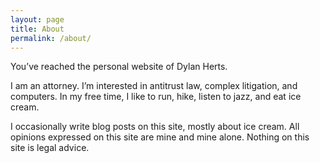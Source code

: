 ```yaml
---
layout: page
title: About
permalink: /about/
---
```


You’ve reached the personal website of Dylan Herts.

I am an attorney. I’m interested in antitrust law, complex litigation, and computers. In my free time, I like to run, hike, listen to jazz, and eat ice cream.

I occasionally write blog posts on this site, mostly about ice cream.  All opinions expressed on this site are mine and mine alone. Nothing on this site is legal advice.
